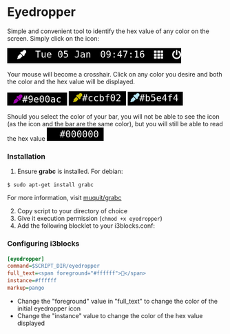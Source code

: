 # Eyedropper

Simple and convenient tool to identify the hex value of any color on the screen. Simply click on the icon:

![](eyedropper_startup.png)

Your mouse will become a crosshair. Click on any color you desire and both the color and the hex value will be displayed.

![](eyedropper_example1.png)
![](eyedropper_example2.png)
![](eyedropper_example3.png)

Should you select the color of your bar, you will not be able to see the icon (as the icon and the bar are the same color), but you will still be able to read the hex value
![](eyedropper_same_color.png)

### Installation

1. Ensure **grabc** is installed. For debian:

```
$ sudo apt-get install grabc
```

For more information, visit [muquit/grabc](https://github.com/muquit/grabc)

2. Copy script to your directory of choice
3. Give it execution permission (`chmod +x eyedropper`)
4. Add the following blocklet to your i3blocks.conf:

### Configuring i3blocks

```ini
[eyedropper]
command=$SCRIPT_DIR/eyedropper
full_text=<span foreground="#ffffff"></span>
instance=#ffffff
markup=pango
```

- Change the "foreground" value in "full_text" to change the color of the initial eyedropper icon
- Change the "instance" value to change the color of the hex value displayed
